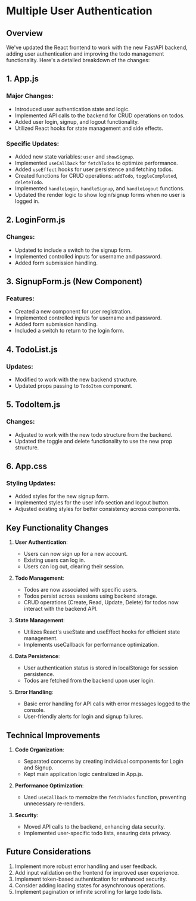# Multiple User Authentication

## Overview
We've updated the React frontend to work with the new FastAPI backend, adding user authentication and improving the todo management functionality. Here's a detailed breakdown of the changes:

## 1. App.js

### Major Changes:
- Introduced user authentication state and logic.
- Implemented API calls to the backend for CRUD operations on todos.
- Added user login, signup, and logout functionality.
- Utilized React hooks for state management and side effects.

### Specific Updates:
- Added new state variables: `user` and `showSignup`.
- Implemented `useCallback` for `fetchTodos` to optimize performance.
- Added `useEffect` hooks for user persistence and fetching todos.
- Created functions for CRUD operations: `addTodo`, `toggleCompleted`, `deleteTodo`.
- Implemented `handleLogin`, `handleSignup`, and `handleLogout` functions.
- Updated the render logic to show login/signup forms when no user is logged in.

## 2. LoginForm.js

### Changes:
- Updated to include a switch to the signup form.
- Implemented controlled inputs for username and password.
- Added form submission handling.

## 3. SignupForm.js (New Component)

### Features:
- Created a new component for user registration.
- Implemented controlled inputs for username and password.
- Added form submission handling.
- Included a switch to return to the login form.

## 4. TodoList.js

### Updates:
- Modified to work with the new backend structure.
- Updated props passing to `TodoItem` component.

## 5. TodoItem.js

### Changes:
- Adjusted to work with the new todo structure from the backend.
- Updated the toggle and delete functionality to use the new prop structure.

## 6. App.css

### Styling Updates:
- Added styles for the new signup form.
- Implemented styles for the user info section and logout button.
- Adjusted existing styles for better consistency across components.

## Key Functionality Changes

1. **User Authentication**:
   - Users can now sign up for a new account.
   - Existing users can log in.
   - Users can log out, clearing their session.

2. **Todo Management**:
   - Todos are now associated with specific users.
   - Todos persist across sessions using backend storage.
   - CRUD operations (Create, Read, Update, Delete) for todos now interact with the backend API.

3. **State Management**:
   - Utilizes React's useState and useEffect hooks for efficient state management.
   - Implements useCallback for performance optimization.

4. **Data Persistence**:
   - User authentication status is stored in localStorage for session persistence.
   - Todos are fetched from the backend upon user login.

5. **Error Handling**:
   - Basic error handling for API calls with error messages logged to the console.
   - User-friendly alerts for login and signup failures.

## Technical Improvements

1. **Code Organization**: 
   - Separated concerns by creating individual components for Login and Signup.
   - Kept main application logic centralized in App.js.

2. **Performance Optimization**:
   - Used `useCallback` to memoize the `fetchTodos` function, preventing unnecessary re-renders.

3. **Security**:
   - Moved API calls to the backend, enhancing data security.
   - Implemented user-specific todo lists, ensuring data privacy.

## Future Considerations

1. Implement more robust error handling and user feedback.
2. Add input validation on the frontend for improved user experience.
3. Implement token-based authentication for enhanced security.
4. Consider adding loading states for asynchronous operations.
5. Implement pagination or infinite scrolling for large todo lists.
